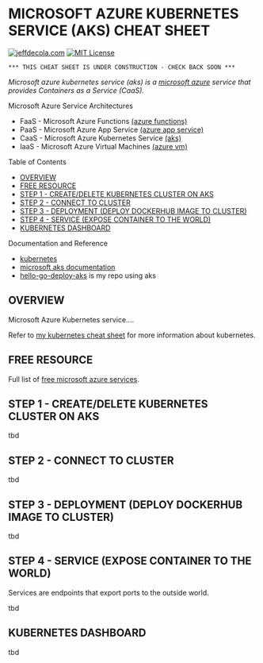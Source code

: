 # MICROSOFT AZURE KUBERNETES SERVICE (AKS) CHEAT SHEET

[![jeffdecola.com](https://img.shields.io/badge/website-jeffdecola.com-blue)](https://jeffdecola.com)
[![MIT License](https://img.shields.io/:license-mit-blue.svg)](https://jeffdecola.mit-license.org)

```text
*** THIS CHEAT SHEET IS UNDER CONSTRUCTION - CHECK BACK SOON ***
```

_Microsoft azure kubernetes service (aks) is a
[microsoft azure](https://github.com/JeffDeCola/my-cheat-sheets/tree/master/software/service-providers/microsoft-azure-cheat-sheet)
service that provides Containers as a Service (CaaS)._

Microsoft Azure Service Architectures

* FaaS - Microsoft Azure Functions
  [(azure functions)](https://github.com/JeffDeCola/my-cheat-sheets/tree/master/software/service-architectures/function-as-a-service/microsoft-azure-functions-cheat-sheet)
* PaaS - Microsoft Azure App Service
  [(azure app service)](https://github.com/JeffDeCola/my-cheat-sheets/tree/master/software/service-architectures/platform-as-a-service/microsoft-azure-app-service-cheat-sheet)
* CaaS - Microsoft Azure Kubernetes Service
  [(aks)](https://github.com/JeffDeCola/my-cheat-sheets/tree/master/software/service-architectures/containers-as-a-service/microsoft-azure-kubernetes-service-cheat-sheet)
* IaaS - Microsoft Azure Virtual Machines
  [(azure vm)](https://github.com/JeffDeCola/my-cheat-sheets/tree/master/software/service-architectures/infrastructure-as-a-service/microsoft-azure-virtual-machines-cheat-sheet)

Table of Contents

* [OVERVIEW](https://github.com/JeffDeCola/my-cheat-sheets/tree/master/software/service-architectures/containers-as-a-service/microsoft-azure-kubernetes-service-cheat-sheet#overview)
* [FREE RESOURCE](https://github.com/JeffDeCola/my-cheat-sheets/tree/master/software/service-architectures/containers-as-a-service/microsoft-azure-kubernetes-service-cheat-sheet#free-resource)
* [STEP 1 - CREATE/DELETE KUBERNETES CLUSTER ON AKS](https://github.com/JeffDeCola/my-cheat-sheets/tree/master/software/service-architectures/containers-as-a-service/microsoft-azure-kubernetes-service-cheat-sheet#step-1---createdelete-kubernetes-cluster-on-aks)
* [STEP 2 - CONNECT TO CLUSTER](https://github.com/JeffDeCola/my-cheat-sheets/tree/master/software/service-architectures/containers-as-a-service/microsoft-azure-kubernetes-service-cheat-sheet#step-2---connect-to-cluster)
* [STEP 3 - DEPLOYMENT (DEPLOY DOCKERHUB IMAGE TO CLUSTER)](https://github.com/JeffDeCola/my-cheat-sheets/tree/master/software/service-architectures/containers-as-a-service/microsoft-azure-kubernetes-service-cheat-sheet#step-3---deployment-deploy-dockerhub-image-to-cluster)
* [STEP 4 - SERVICE (EXPOSE CONTAINER TO THE WORLD)](https://github.com/JeffDeCola/my-cheat-sheets/tree/master/software/service-architectures/containers-as-a-service/microsoft-azure-kubernetes-service-cheat-sheet#step-4---service-expose-container-to-the-world)
* [KUBERNETES DASHBOARD](https://github.com/JeffDeCola/my-cheat-sheets/tree/master/software/service-architectures/containers-as-a-service/microsoft-azure-kubernetes-service-cheat-sheet#kubernetes-dashboard)

Documentation and Reference

* [kubernetes](https://github.com/JeffDeCola/my-cheat-sheets/tree/master/software/operations/orchestration/cluster-managers-resource-management-scheduling/kubernetes-cheat-sheet)
* [microsoft aks documentation](https://docs.microsoft.com/en-us/azure/aks/)
* [hello-go-deploy-aks](https://github.com/JeffDeCola/hello-go-deploy-aks)
  is my repo using aks

## OVERVIEW

Microsoft Azure Kubernetes service....

Refer to
[my kubernetes cheat sheet](https://github.com/JeffDeCola/my-cheat-sheets/tree/master/software/operations/orchestration/cluster-managers-resource-management-scheduling/kubernetes-cheat-sheet)
for more information about kubernetes.

## FREE RESOURCE

Full list of [free microsoft azure services](https://azure.microsoft.com/en-us/free/free-account-faq/).

## STEP 1 - CREATE/DELETE KUBERNETES CLUSTER ON AKS

tbd

## STEP 2 - CONNECT TO CLUSTER

tbd

## STEP 3 - DEPLOYMENT (DEPLOY DOCKERHUB IMAGE TO CLUSTER)

tbd

## STEP 4 - SERVICE (EXPOSE CONTAINER TO THE WORLD)

Services are endpoints that export ports to the outside world.

tbd

## KUBERNETES DASHBOARD

tbd
